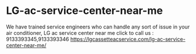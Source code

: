 # LG-ac-service-center-near-me
We have trained service engineers who can handle any sort of issue in your air conditioner, LG ac service center near me click to call us : 9133393345,9133393346 https://lgcassetteacservice.com/lg-ac-service-center-near-me/
